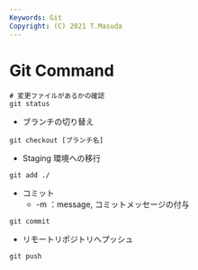 ```yaml
---
Keywords: Git
Copyright: (C) 2021 T.Masuda
---
```

# Git Command

```Git
# 変更ファイルがあるかの確認
git status
```

* ブランチの切り替え
```
git checkout [ブランチ名]
```

* Staging 環境への移行
```
git add ./
```

* コミット
  * -m ：message, コミットメッセージの付与
``` 
git commit
```

* リモートリポジトリへプッシュ
```
git push
```
